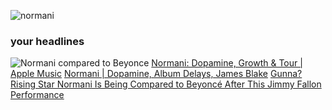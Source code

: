 

![normani](https://pbs.twimg.com/profile_banners/209003577/1718338162/1500x500)
### your headlines
![Normani compared to Beyonce](https://hips.hearstapps.com/hmg-prod/images/beymani-1x1-1552579818.jpg) [Normani: Dopamine, Growth & Tour | Apple Music](https://www.youtube.com/watch?v=IH5qyYd0-4I)
[Normani | Dopamine, Album Delays, James Blake](https://www.youtube.com/watch?v=RyCLVKC9WBo) [Gunna?](https://www.youtube.com/shorts/Qbognbfn8RQ) [Rising Star Normani Is Being Compared to Beyoncé After This Jimmy Fallon Performance](https://www.oprahdaily.com/entertainment/tv-movies/a26823068/normani-beyonce-jimmy-fallon-performance/?utm_source=google&utm_medium=cpc&utm_campaign=mgu_ga_opr_md_pmx_us_urlx_18700515769&gad_source=2&gclid=EAIaIQobChMIhdbMm86LhwMVMozCCB3eKgUiEAAYASAAEgKkGfD_BwE) 